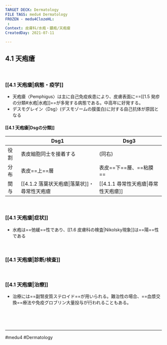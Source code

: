 ```yaml
---
TARGET DECK: Dermatology
FILE TAGS: medu4 Dermatology
FROZEN - medu4ClozeHL:
 : 
Context: 皮膚科/水疱・膿疱/天疱瘡
CreatedDay: 2021-07-11

---
```


## 4.1 天疱瘡

<br>

### [[4.1 天疱瘡|病態・疫学]]
* 天疱瘡〈Pemphigus〉は主に自己免疫疾患により、皮膚表面に==[[1.5 発疹の分類#水疱|水疱]]==が多発する病態である。中高年に好発する。
* デスモグレイン〈Dsg〉(デスモゾームの膜蛋白)に対する自己抗体が原因となる
<!--ID: 1626163350188-->


#### [[4.1 天疱瘡|Dsgの分類]]
| |Dsg1|Dsg3|
|---|---|---|
|役割|表皮細胞同士を接着する|(同右)|
|分布|表皮==上==層|表皮==下==層、==粘膜==|
|関与|[[4.1.2 落葉状天疱瘡\|落葉状]]・尋常性天疱瘡|[[4.1.1 尋常性天疱瘡\|尋常性天疱瘡]]|
<!--ID: 1626163350194-->




<br>

### [[4.1 天疱瘡|症状]]
* 水疱は==弛緩==性であり、[[1.6 皮膚科の検査|Nikolsky現象]]は==陽==性である
<!--ID: 1626163350199-->


<br>

### [[4.1 天疱瘡|診断/検査]]


<br>

### [[4.1 天疱瘡|治療]]
* 治療には==副腎皮質ステロイド==が用いられる。難治性の場合、==血漿交換==療法や免疫グロブリン大量投与が行われることもある。
<!--ID: 1626163350205-->


<br><br><br>

---
#medu4 #Dermatology  
